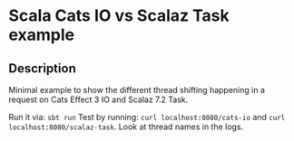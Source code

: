 # Scala Cats IO vs Scalaz Task example

## Description

Minimal example to show the different thread shifting happening in a request on Cats Effect 3 IO and Scalaz 7.2 Task.

Run it via: `sbt run`
Test by running: `curl localhost:8080/cats-io` and `curl localhost:8080/scalaz-task`. Look at thread names in the logs.




